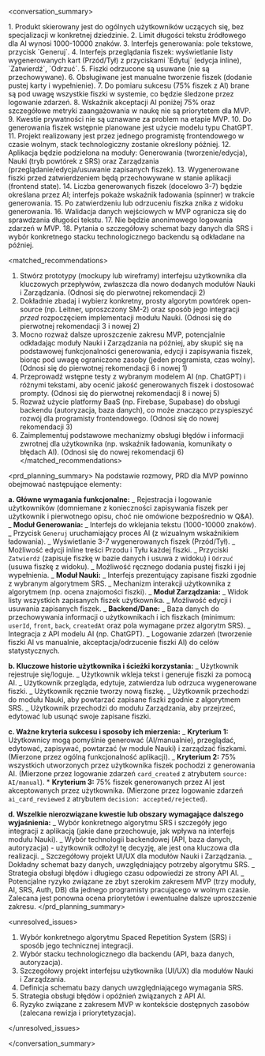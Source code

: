 <conversation_summary>

<decisions>
1.  Produkt skierowany jest do ogólnych użytkowników uczących się, bez specjalizacji w konkretnej dziedzinie.
2.  Limit długości tekstu źródłowego dla AI wynosi 1000-10000 znaków.
3.  Interfejs generowania: pole tekstowe, przycisk `Generuj`.
4.  Interfejs przeglądania fiszek: wyświetlanie listy wygenerowanych kart (Przód/Tył) z przyciskami `Edytuj` (edycja inline), `Zatwierdź`, `Odrzuć`.
5.  Fiszki odrzucone są usuwane (nie są przechowywane).
6.  Obsługiwane jest manualne tworzenie fiszek (dodanie pustej karty i wypełnienie).
7.  Do pomiaru sukcesu (75% fiszek z AI) brane są pod uwagę wszystkie fiszki w systemie, co będzie śledzone przez logowanie zdarzeń.
8.  Wskaźnik akceptacji AI poniżej 75% oraz szczegółowe metryki zaangażowania w naukę nie są priorytetem dla MVP.
9.  Kwestie prywatności nie są uznawane za problem na etapie MVP.
10. Do generowania fiszek wstępnie planowane jest użycie modelu typu ChatGPT.
11. Projekt realizowany jest przez jednego programistę frontendowego w czasie wolnym, stack technologiczny zostanie określony później.
12. Aplikacja będzie podzielona na moduły: Generowania (tworzenie/edycja), Nauki (tryb powtórek z SRS) oraz Zarządzania (przeglądanie/edycja/usuwanie zapisanych fiszek).
13. Wygenerowane fiszki przed zatwierdzeniem będą przechowywane w stanie aplikacji (frontend state).
14. Liczba generowanych fiszek (docelowo 3-7) będzie określana przez AI; interfejs pokaże wskaźnik ładowania (spinner) w trakcie generowania.
15. Po zatwierdzeniu lub odrzuceniu fiszka znika z widoku generowania.
16. Walidacja danych wejściowych w MVP ogranicza się do sprawdzania długości tekstu.
17. Nie będzie anonimowego logowania zdarzeń w MVP.
18. Pytania o szczegółowy schemat bazy danych dla SRS i wybór konkretnego stacku technologicznego backendu są odkładane na później.
</decisions>

<matched_recommendations>

1.  Stwórz prototypy (mockupy lub wireframy) interfejsu użytkownika dla kluczowych przepływów, zwłaszcza dla nowo dodanych modułów Nauki i Zarządzania. (Odnosi się do pierwotnej rekomendacji 2)
2.  Dokładnie zbadaj i wybierz konkretny, prosty algorytm powtórek open-source (np. Leitner, uproszczony SM-2) oraz sposób jego integracji _przed_ rozpoczęciem implementacji modułu Nauki. (Odnosi się do pierwotnej rekomendacji 3 i nowej 2)
3.  Mocno rozważ dalsze uproszczenie zakresu MVP, potencjalnie odkładając moduły Nauki i Zarządzania na później, aby skupić się na podstawowej funkcjonalności generowania, edycji i zapisywania fiszek, biorąc pod uwagę ograniczone zasoby (jeden programista, czas wolny). (Odnosi się do pierwotnej rekomendacji 6 i nowej 1)
4.  Przeprowadź wstępne testy z wybranym modelem AI (np. ChatGPT) i różnymi tekstami, aby ocenić jakość generowanych fiszek i dostosować prompty. (Odnosi się do pierwotnej rekomendacji 8 i nowej 5)
5.  Rozważ użycie platformy BaaS (np. Firebase, Supabase) do obsługi backendu (autoryzacja, baza danych), co może znacząco przyspieszyć rozwój dla programisty frontendowego. (Odnosi się do nowej rekomendacji 3)
6.  Zaimplementuj podstawowe mechanizmy obsługi błędów i informacji zwrotnej dla użytkownika (np. wskaźnik ładowania, komunikaty o błędach AI). (Odnosi się do nowej rekomendacji 6)
    </matched_recommendations>

<prd_planning_summary>
Na podstawie rozmowy, PRD dla MVP powinno obejmować następujące elementy:

**a. Główne wymagania funkcjonalne:**
_ Rejestracja i logowanie użytkowników (domniemane z konieczności zapisywania fiszek per użytkownik i pierwotnego opisu, choć nie omówione bezpośrednio w Q&A).
_ **Moduł Generowania:**
_ Interfejs do wklejania tekstu (1000-10000 znaków).
_ Przycisk `Generuj` uruchamiający proces AI (z wizualnym wskaźnikiem ładowania).
_ Wyświetlanie 3-7 wygenerowanych fiszek (Przód/Tył).
_ Możliwość edycji inline treści Przodu i Tyłu każdej fiszki.
_ Przyciski `Zatwierdź` (zapisuje fiszkę w bazie danych i usuwa z widoku) i `Odrzuć` (usuwa fiszkę z widoku).
_ Możliwość ręcznego dodania pustej fiszki i jej wypełnienia.
_ **Moduł Nauki:**
_ Interfejs prezentujący zapisane fiszki zgodnie z wybranym algorytmem SRS.
_ Mechanizm interakcji użytkownika z algorytmem (np. ocena znajomości fiszki).
_ **Moduł Zarządzania:**
_ Widok listy wszystkich zapisanych fiszek użytkownika.
_ Możliwość edycji i usuwania zapisanych fiszek.
_ **Backend/Dane:**
_ Baza danych do przechowywania informacji o użytkownikach i ich fiszkach (minimum: `userId`, `front`, `back`, `createdAt` oraz pola wymagane przez algorytm SRS).
_ Integracja z API modelu AI (np. ChatGPT).
_ Logowanie zdarzeń (tworzenie fiszki AI vs manualnie, akceptacja/odrzucenie fiszki AI) do celów statystycznych.

**b. Kluczowe historie użytkownika i ścieżki korzystania:**
_ Użytkownik rejestruje się/loguje.
_ Użytkownik wkleja tekst i generuje fiszki za pomocą AI.
_ Użytkownik przegląda, edytuje, zatwierdza lub odrzuca wygenerowane fiszki.
_ Użytkownik ręcznie tworzy nową fiszkę.
_ Użytkownik przechodzi do modułu Nauki, aby powtarzać zapisane fiszki zgodnie z algorytmem SRS.
_ Użytkownik przechodzi do modułu Zarządzania, aby przejrzeć, edytować lub usunąć swoje zapisane fiszki.

**c. Ważne kryteria sukcesu i sposoby ich mierzenia:**
_ **Kryterium 1:** Użytkownicy mogą pomyślnie generować (AI/manualnie), przeglądać, edytować, zapisywać, powtarzać (w module Nauki) i zarządzać fiszkami. (Mierzone przez ogólną funkcjonalność aplikacji).
_ **Kryterium 2:** 75% wszystkich utworzonych przez użytkownika fiszek pochodzi z generowania AI. (Mierzone przez logowanie zdarzeń `card_created` z atrybutem `source: AI/manual`). \* **Kryterium 3:** 75% fiszek generowanych przez AI jest akceptowanych przez użytkownika. (Mierzone przez logowanie zdarzeń `ai_card_reviewed` z atrybutem `decision: accepted/rejected`).

**d. Wszelkie nierozwiązane kwestie lub obszary wymagające dalszego wyjaśnienia:**
_ Wybór konkretnego algorytmu SRS i szczegóły jego integracji z aplikacją (jakie dane przechowuje, jak wpływa na interfejs modułu Nauki).
_ Wybór technologii backendowej (API, baza danych, autoryzacja) - użytkownik odłożył tę decyzję, ale jest ona kluczowa dla realizacji.
_ Szczegółowy projekt UI/UX dla modułów Nauki i Zarządzania.
_ Dokładny schemat bazy danych, uwzględniający potrzeby algorytmu SRS.
_ Strategia obsługi błędów i długiego czasu odpowiedzi ze strony API AI.
_ Potencjalne ryzyko związane ze zbyt szerokim zakresem MVP (trzy moduły, AI, SRS, Auth, DB) dla jednego programisty pracującego w wolnym czasie. Zalecana jest ponowna ocena priorytetów i ewentualne dalsze uproszczenie zakresu.
</prd_planning_summary>

<unresolved_issues>

1.  Wybór konkretnego algorytmu Spaced Repetition System (SRS) i sposób jego technicznej integracji.
2.  Wybór stacku technologicznego dla backendu (API, baza danych, autoryzacja).
3.  Szczegółowy projekt interfejsu użytkownika (UI/UX) dla modułów Nauki i Zarządzania.
4.  Definicja schematu bazy danych uwzględniającego wymagania SRS.
5.  Strategia obsługi błędów i opóźnień związanych z API AI.
6.  Ryzyko związane z zakresem MVP w kontekście dostępnych zasobów (zalecana rewizja i priorytetyzacja).

</unresolved_issues>

</conversation_summary>
